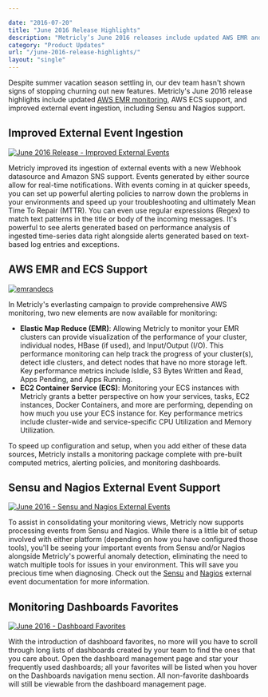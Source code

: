 ```yaml
---

date: "2016-07-20"
title: "June 2016 Release Highlights"
description: "Metricly’s June 2016 releases include updated AWS EMR and AWS ECS monitoring and improved external event ingestion, including Sensu and Nagios support."
category: "Product Updates"
url: "/june-2016-release-highlights/"
layout: "single"
---
```



Despite summer vacation season settling in, our dev team hasn't shown signs of stopping churning out new features. Metricly's June 2016 release highlights include updated [AWS EMR monitoring](/aws-emr-monitoring), AWS ECS support, and improved external event ingestion, including Sensu and Nagios support.

Improved External Event Ingestion
---------------------------------

[![June 2016 Release - Improved External Events](https://s3-us-west-2.amazonaws.com/com-netuitive-app-usw2-public/wp-content/uploads/2016/07/improved-ext-event-ingest-1024x821.png)](https://s3-us-west-2.amazonaws.com/com-netuitive-app-usw2-public/wp-content/uploads/2016/07/improved-ext-event-ingest.png)

Metricly improved its ingestion of external events with a new Webhook datasource and Amazon SNS support. Events generated by either source allow for real-time notifications. With events coming in at quicker speeds, you can set up powerful alerting policies to narrow down the problems in your environments and speed up your troubleshooting and ultimately Mean Time To Repair (MTTR). You can even use regular expressions (Regex) to match text patterns in the title or body of the incoming messages. It's powerful to see alerts generated based on performance analysis of ingested time-series data right alongside alerts generated based on text-based log entries and exceptions.

AWS EMR and ECS Support
-----------------------

[![emrandecs](https://s3-us-west-2.amazonaws.com/com-netuitive-app-usw2-public/wp-content/uploads/2016/07/emrandecs.png)](https://s3-us-west-2.amazonaws.com/com-netuitive-app-usw2-public/wp-content/uploads/2016/07/emrandecs.png)

In Metricly's everlasting campaign to provide comprehensive AWS monitoring, two new elements are now available for monitoring:

-   **Elastic Map Reduce (EMR)**: Allowing Metricly to monitor your EMR clusters can provide visualization of the performance of your cluster, individual nodes, HBase (if used), and Input/Output (I/O). This performance monitoring can help track the progress of your cluster(s), detect idle clusters, and detect nodes that have no more storage left. Key performance metrics include IsIdle, S3 Bytes Written and Read, Apps Pending, and Apps Running.
-   **EC2 Container Service (ECS)**: Monitoring your ECS instances with Metricly grants a better perspective on how your services, tasks, EC2 instances, Docker Containers, and more are performing, depending on how much you use your ECS instance for. Key performance metrics include cluster-wide and service-specific CPU Utilization and Memory Utilization.

To speed up configuration and setup, when you add either of these data sources, Metricly installs a monitoring package complete with pre-built computed metrics, alerting policies, and monitoring dashboards.

Sensu and Nagios External Event Support
---------------------------------------

[![June 2016 - Sensu and Nagios External Events](https://s3-us-west-2.amazonaws.com/com-netuitive-app-usw2-public/wp-content/uploads/2016/07/sensu-nagios-1024x576.png)](https://s3-us-west-2.amazonaws.com/com-netuitive-app-usw2-public/wp-content/uploads/2016/07/sensu-nagios.png)

To assist in consolidating your monitoring views, Metricly now supports processing events from Sensu and Nagios. While there is a little bit of setup involved with either platform (depending on how you have configured those tools), you'll be seeing your important events from Sensu and/or Nagios alongside Metricly's powerful anomaly detection, eliminating the need to watch multiple tools for issues in your environment. This will save you precious time when diagnosing. Check out the [Sensu](https://help.netuitive.com/Content/Events/sensu.htm) and [Nagios](https://help.netuitive.com/Content/Events/nagios.htm) external event documentation for more information.

Monitoring Dashboards Favorites
-------------------------------

[![June 2016 - Dashboard Favorites](https://s3-us-west-2.amazonaws.com/com-netuitive-app-usw2-public/wp-content/uploads/2016/07/dashboard-fav-1024x576.png)](https://s3-us-west-2.amazonaws.com/com-netuitive-app-usw2-public/wp-content/uploads/2016/07/dashboard-fav.png)

With the introduction of dashboard favorites, no more will you have to scroll through long lists of dashboards created by your team to find the ones that you care about. Open the dashboard management page and star your frequently used dashboards; all your favorites will be listed when you hover on the Dashboards navigation menu section. All non-favorite dashboards will still be viewable from the dashboard management page.
